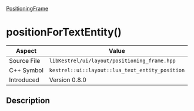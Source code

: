 [PositioningFrame](index)
# positionForTextEntity()
| Aspect | Value |
| --- | --- |
| Source File | `libKestrel/ui/layout/positioning_frame.hpp` |
| C++ Symbol | `kestrel::ui::layout::lua_text_entity_position` |
| Introduced | Version 0.8.0 |
## Description


